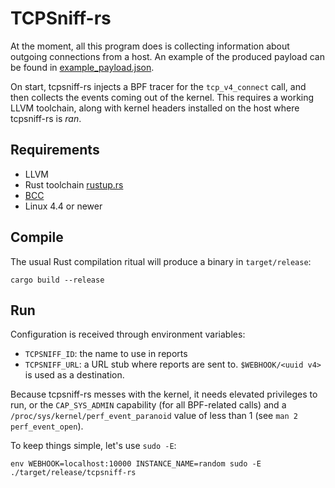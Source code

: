 TCPSniff-rs
===========

At the moment, all this program does is collecting information about outgoing
connections from a host.
An example of the produced payload can be found in
[example_payload.json](./example_payload.json).

On start, tcpsniff-rs injects a BPF tracer for the `tcp_v4_connect` call, and
then collects the events coming out of the kernel.
This requires a working LLVM toolchain, along with kernel headers installed on
the host where tcpsniff-rs is *ran*.

## Requirements
 
 * LLVM
 * Rust toolchain [rustup.rs](https://rustup.rs)
 * [BCC](https://github.com/iovisor/bcc)
 * Linux 4.4 or newer

## Compile

The usual Rust compilation ritual will produce a binary in `target/release`:

    cargo build --release
    
## Run

Configuration is received through environment variables:

 * `TCPSNIFF_ID`: the name to use in reports 
 * `TCPSNIFF_URL`: a URL stub where reports are sent to. `$WEBHOOK/<uuid v4>` is used as a destination.
 
Because tcpsniff-rs messes with the kernel, it needs elevated privileges to run,
or the `CAP_SYS_ADMIN` capability (for all BPF-related calls) and a
`/proc/sys/kernel/perf_event_paranoid` value of less than 1 (see `man 2
perf_event_open`).

To keep things simple, let's use `sudo -E`:
    
    env WEBHOOK=localhost:10000 INSTANCE_NAME=random sudo -E ./target/release/tcpsniff-rs
